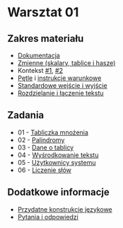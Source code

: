 # Warsztat 01

## Zakres materiału
* [Dokumentacja](https://github.com/slimakuj/perl/blob/master/class01/lecture.md#perldoc)
* [Zmienne (skalary, tablice i hasze)](https://github.com/slimakuj/perl/blob/master/class01/lecture.md#zmienne)
* Kontekst [#1](https://github.com/slimakuj/perl/blob/master/class01/lecture.md#kontekst), [#2](https://github.com/slimakuj/perl/blob/master/class01/lecture.md#kontekst-logiczny)
* [Pętle](https://github.com/slimakuj/perl/blob/master/class01/lecture.md#p%C4%99tle) i [instrukcje warunkowe](https://github.com/slimakuj/perl/blob/master/class01/lecture.md#podstawowe-instrukcje-warunkowe)
* [Standardowe wejście i wyjście](https://github.com/slimakuj/perl/blob/master/class01/lecture.md#wej%C5%9Bcie-i-wyj%C5%9Bcie)
* [Rozdzielanie i łączenie tekstu](https://github.com/slimakuj/perl/blob/master/class01/lecture.md#rozdzielanie-i-%C5%82%C4%85czenie-tekstu)

## Zadania
* 01 \- [Tabliczka mnożenia](https://github.com/slimakuj/perl/blob/master/class01/exercises/ex01-mult-table.md)
* 02 \- [Palindromy](https://github.com/slimakuj/perl/blob/master/class01/exercises/ex02-palindrome.md)
* 03 \- [Dane o tablicy](https://github.com/slimakuj/perl/blob/master/class01/exercises/ex03-array-stats.md)
* 04 \- [Wyśrodkowanie tekstu](https://github.com/slimakuj/perl/blob/master/class01/exercises/ex04-center.md)
* 05 \- [Użytkownicy systemu](https://github.com/slimakuj/perl/blob/master/class01/exercises/ex05-passwd.md)
* 06 \- [Liczenie słów](https://github.com/slimakuj/perl/blob/master/class01/exercises/ex06-counter.md)

## Dodatkowe informacje
* [Przydatne konstrukcje językowe](https://github.com/slimakuj/perl/blob/master/class01/useful-constructs.md)
* [Pytania i odpowiedzi](https://github.com/slimakuj/perl/blob/master/class01/questions-and-answers.md)
